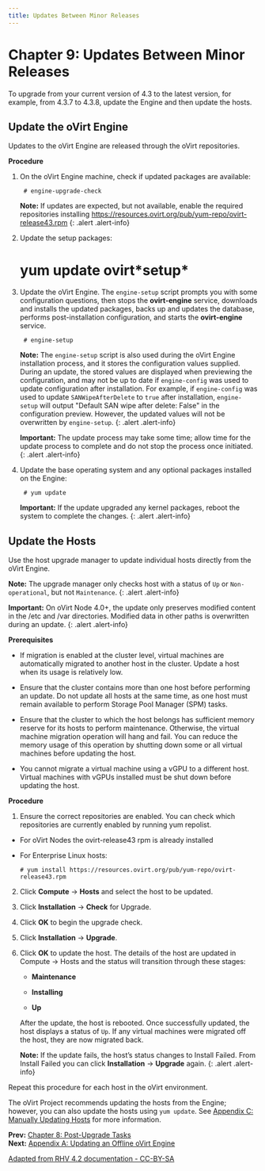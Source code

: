 ```yaml
---
title: Updates Between Minor Releases
---
```


# Chapter 9: Updates Between Minor Releases

To upgrade from your current version of 4.3 to the latest version, for example, from 4.3.7 to 4.3.8, update the Engine and then update the hosts.

## Update the oVirt Engine

Updates to the oVirt Engine are released through the oVirt repositories.

**Procedure**

1. On the oVirt Engine machine, check if updated packages are available:

        # engine-upgrade-check

    **Note:** If updates are expected, but not available, enable the required repositories installing https://resources.ovirt.org/pub/yum-repo/ovirt-release43.rpm
    {: .alert .alert-info}

2. Update the setup packages:

    # yum update ovirt\*setup\*

3. Update the oVirt Engine. The `engine-setup` script prompts you with some configuration questions, then stops the **ovirt-engine** service, downloads and installs the updated packages, backs up and updates the database, performs post-installation configuration, and starts the **ovirt-engine** service.

        # engine-setup

    **Note:** The `engine-setup` script is also used during the oVirt Engine installation process, and it stores the configuration values supplied. During an update, the stored values are displayed when previewing the configuration, and may not be up to date if `engine-config` was used to update configuration after installation. For example, if `engine-config` was used to update `SANWipeAfterDelete` to `true` after installation, `engine-setup` will output "Default SAN wipe after delete: False" in the configuration preview. However, the updated values will not be overwritten by `engine-setup`.
    {: .alert .alert-info}

    **Important:** The update process may take some time; allow time for the update process to complete and do not stop the process once initiated.
    {: .alert .alert-info}

4. Update the base operating system and any optional packages installed on the Engine:

        # yum update

    **Important:** If the update upgraded any kernel packages, reboot the system to complete the changes.
    {: .alert .alert-info}

## Update the Hosts

Use the host upgrade manager to update individual hosts directly from the oVirt Engine.

**Note:** The upgrade manager only checks host with a status of `Up` or `Non-operational`, but not `Maintenance`.
{: .alert .alert-info}

**Important:** On oVirt Node 4.0+, the update only preserves modified content in the /etc and /var directories. Modified data in other paths is overwritten during an update.
{: .alert .alert-info}

**Prerequisites**

* If migration is enabled at the cluster level, virtual machines are automatically migrated to another host in the cluster. Update a host when its usage is relatively low.

* Ensure that the cluster contains more than one host before performing an update. Do not update all hosts at the same time, as one host must remain available to perform Storage Pool Manager (SPM) tasks.

* Ensure that the cluster to which the host belongs has sufficient memory reserve for its hosts to perform maintenance. Otherwise, the virtual machine migration operation will hang and fail. You can reduce the memory usage of this operation by shutting down some or all virtual machines before updating the host.

* You cannot migrate a virtual machine using a vGPU to a different host. Virtual machines with vGPUs installed must be shut down before updating the host.

**Procedure**

1. Ensure the correct repositories are enabled. You can check which repositories are currently enabled by running yum repolist.

  * For oVirt Nodes the ovirt-release43 rpm is already installed

  * For Enterprise Linux hosts:

        # yum install https://resources.ovirt.org/pub/yum-repo/ovirt-release43.rpm

2. Click **Compute** &rarr; **Hosts** and select the host to be updated.

3. Click **Installation** &rarr; **Check** for Upgrade.

4. Click **OK** to begin the upgrade check.

5. Click **Installation** &rarr; **Upgrade**.

6. Click **OK** to update the host. The details of the host are updated in Compute → Hosts and the status will transition through these stages:

     * **Maintenance**

     * **Installing**

     * **Up**

   After the update, the host is rebooted. Once successfully updated, the host displays a status of `Up`. If any virtual machines were migrated off the host, they are now migrated back.

   **Note:** If the update fails, the host’s status changes to Install Failed. From Install Failed you can click **Installation** &rarr; **Upgrade** again.
   {: .alert .alert-info}

Repeat this procedure for each host in the oVirt environment.

The oVirt Project recommends updating the hosts from the Engine; however, you can also update the hosts using `yum update`. See [Appendix C: Manually Updating Hosts](appe-Manually_Updating_Hosts) for more information.

**Prev:** [Chapter 8: Post-Upgrade Tasks](chap-Post-Upgrade_Tasks/)<br>
**Next:** [Appendix A: Updating an Offline oVirt Engine](appe-Updating_an_Offline_oVirt_Engine/)

[Adapted from RHV 4.2 documentation - CC-BY-SA](https://access.redhat.com/documentation/en-us/red_hat_virtualization/4.2/html/upgrade_guide/updates_between_minor_releases)
